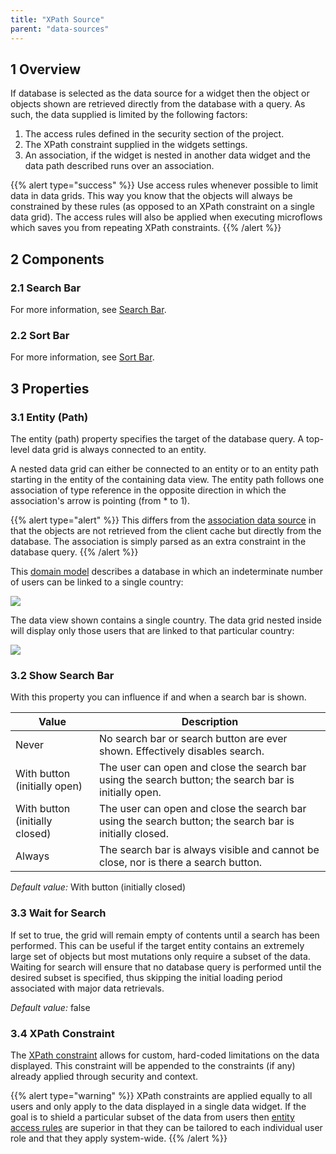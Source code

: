 ```yaml
---
title: "XPath Source"
parent: "data-sources"
---
```


## 1 Overview

If database is selected as the data source for a widget then the object or objects shown are retrieved directly from the database with a query. As such, the data supplied is limited by the following factors:

1. The access rules defined in the security section of the project.
2. The XPath constraint supplied in the widgets settings.
3. An association, if the widget is nested in another data widget and the data path described runs over an association.

{{% alert type="success" %}}
Use access rules whenever possible to limit data in data grids. This way you know that the objects will always be constrained by these rules (as opposed to an XPath constraint on a single data grid). The access rules will also be applied when executing microflows which saves you from repeating XPath constraints.
{{% /alert %}}

## 2 Components

### 2.1 Search Bar

For more information, see [Search Bar](search-bar).

### 2.2 Sort Bar

For more information, see [Sort Bar](sort-bar).

## 3 Properties

### 3.1 Entity (Path)

The entity (path) property specifies the target of the database query. A top-level data grid is always connected to an entity.

A nested data grid can either be connected to an entity or to an entity path starting in the entity of the containing data view. The entity path follows one association of type reference in the opposite direction in which the association's arrow is pointing (from * to 1).

{{% alert type="alert" %}}
This differs from the [association data source](association-source) in that the objects are not retrieved from the client cache but directly from the database. The association is simply parsed as an extra constraint in the database query.
{{% /alert %}}

This [domain model](domain-model) describes a database in which an indeterminate number of users can be linked to a single country:

![](attachments/16713835/16843965.jpg)

The data view shown contains a single country. The data grid nested inside will display only those users that are linked to that particular country:

![](attachments/16713835/16843966.jpg)

### 3.2 Show Search Bar

With this property you can influence if and when a search bar is shown.

| Value                          | Description                                                                                             |
| ------------------------------ | ------------------------------------------------------------------------------------------------------- |
| Never                          | No search bar or search button are ever shown. Effectively disables search.                             |
| With button (initially open)   | The user can open and close the search bar using the search button; the search bar is initially open.   |
| With button (initially closed) | The user can open and close the search bar using the search button; the search bar is initially closed. |
| Always                         | The search bar is always visible and cannot be close, nor is there a search button.                     |

_Default value:_ With button (initially closed)

### 3.3 Wait for Search

If set to true, the grid will remain empty of contents until a search has been performed. This can be useful if the target entity contains an extremely large set of objects but most mutations only require a subset of the data. Waiting for search will ensure that no database query is performed until the desired subset is specified, thus skipping the initial loading period associated with major data retrievals.

_Default value:_ false

### 3.4 XPath Constraint

The [XPath constraint](xpath-constraints) allows for custom, hard-coded limitations on the data displayed. This constraint will be appended to the constraints (if any) already applied through security and context.

{{% alert type="warning" %}}
XPath constraints are applied equally to all users and only apply to the data displayed in a single data widget. If the goal is to shield a particular subset of the data from users then [entity access rules](access-rules) are superior in that they can be tailored to each individual user role and that they apply system-wide.
{{% /alert %}}
